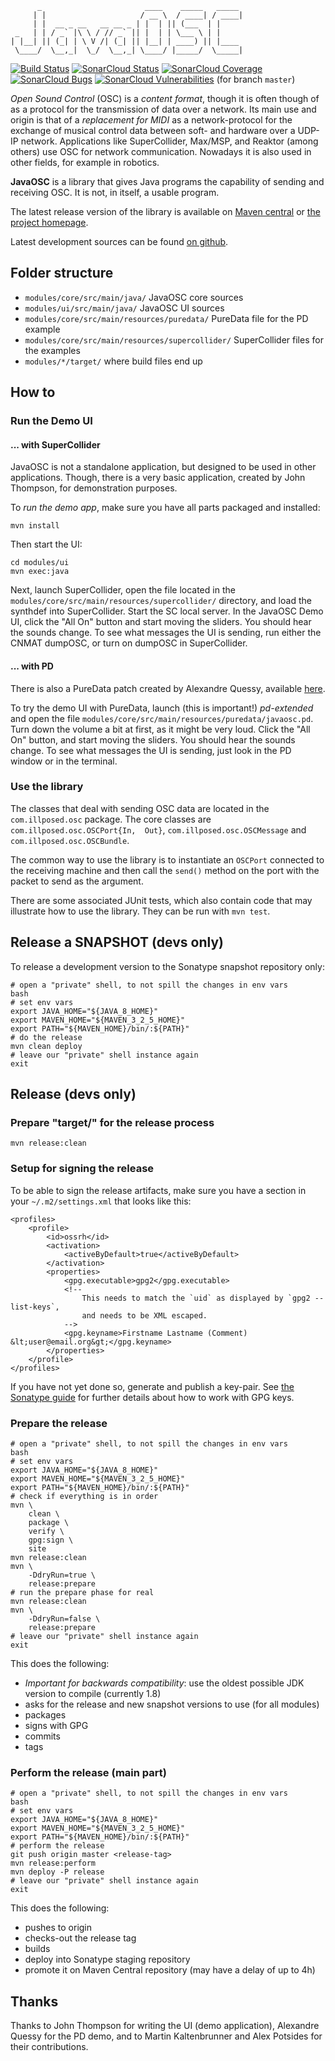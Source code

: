 	      _                       ____    _____   _____
	     | |                     / __ \  / ____| / ____|
	     | |  __ _ __   __ __ _ | |  | || (___  | |
	 _   | | / _` |\ \ / // _` || |  | | \___ \ | |
	| |__| || (_| | \ V /| (_| || |__| | ____) || |____
	 \____/  \__,_|  \_/  \__,_| \____/ |_____/  \_____|

<!-- The title was created with: `figlet -k -f big JavaOSC` -->

[![Build Status](https://travis-ci.org/hoijui/JavaOSC.svg?branch=master)](https://travis-ci.org/hoijui/JavaOSC)
[![SonarCloud Status](https://sonarcloud.io/api/project_badges/measure?project=com.illposed.osc:javaosc&metric=alert_status)](https://sonarcloud.io/dashboard?id=com.illposed.osc:javaosc) 
[![SonarCloud Coverage](https://sonarcloud.io/api/project_badges/measure?project=com.illposed.osc:javaosc&metric=coverage)](https://sonarcloud.io/component_measures/metric/coverage/list?id=com.illposed.osc:javaosc)
[![SonarCloud Bugs](https://sonarcloud.io/api/project_badges/measure?project=com.illposed.osc:javaosc&metric=bugs)](https://sonarcloud.io/component_measures/metric/reliability_rating/list?id=com.illposed.osc:javaosc)
[![SonarCloud Vulnerabilities](https://sonarcloud.io/api/project_badges/measure?project=com.illposed.osc:javaosc&metric=vulnerabilities)](https://sonarcloud.io/component_measures/metric/security_rating/list?id=com.illposed.osc:javaosc)
(for branch `master`)

_Open Sound Control_ (OSC) is a _content format_,
though it is often though of as a protocol for the transmission of data over a network.
Its main use and origin is that of a _replacement for MIDI_
as a network-protocol for the exchange of musical control data between soft- and hardware over a UDP-IP network.
Applications like SuperCollider, Max/MSP, and Reaktor (among others) use OSC for network communication.
Nowadays it is also used in other fields, for example in robotics.

__JavaOSC__ is a library that gives Java programs the capability of sending and receiving OSC.
It is not, in itself, a usable program.

The latest release version of the library is available on
[Maven central](http://mvnrepository.com/artifact/com.illposed.osc/javaosc-core)
or
[the project homepage](http://www.illposed.com/software/javaosc.html).

Latest development sources can be found
[on github](https://github.com/hoijui/JavaOSC).


## Folder structure

* `modules/core/src/main/java/`                     JavaOSC core sources
* `modules/ui/src/main/java/`                       JavaOSC UI sources
* `modules/core/src/main/resources/puredata/`       PureData file for the PD example
* `modules/core/src/main/resources/supercollider/`  SuperCollider files for the examples
* `modules/*/target/`                               where build files end up


## How to

### Run the Demo UI

#### ... with SuperCollider

JavaOSC is not a standalone application, but designed to be used in other applications.
Though, there is a very basic application, created by John Thompson, for demonstration purposes.

To _run the demo app_, make sure you have all parts packaged and installed:

	mvn install

Then start the UI:

	cd modules/ui
	mvn exec:java

Next, launch SuperCollider, open the file located in the
`modules/core/src/main/resources/supercollider/` directory,
and load the synthdef into SuperCollider.
Start the SC local server. 
In the JavaOSC Demo UI, click the "All On" button and start moving the sliders.
You should hear the sounds change.
To see what messages the UI is sending, run either the CNMAT dumpOSC,
or turn on dumpOSC in SuperCollider.

#### ... with PD

There is also a PureData patch created by Alexandre Quessy,
available [here](http://www.sourcelibre.com/puredata/).

To try the demo UI with PureData,
launch (this is important!) _pd-extended_ and open the file
`modules/core/src/main/resources/puredata/javaosc.pd`.
Turn down the volume a bit at first, as it might be very loud.
Click the "All On" button, and start moving the sliders.
You should hear the sounds change.
To see what messages the UI is sending, just look in the PD window or
in the terminal.

### Use the library

The classes that deal with sending OSC data are located in the `com.illposed.osc` package.
The core classes are `com.illposed.osc.OSCPort{In,  Out}`,
`com.illposed.osc.OSCMessage` and `com.illposed.osc.OSCBundle`.

The common way to use the library is to instantiate an `OSCPort`
connected to the receiving machine and then call the `send()` method
on the port with the packet to send as the argument.

There are some associated JUnit tests, which also contain code that may illustrate
how to use the library.
They can be run with `mvn test`.


## Release a SNAPSHOT (devs only)

To release a development version to the Sonatype snapshot repository only:

	# open a "private" shell, to not spill the changes in env vars
	bash
	# set env vars
	export JAVA_HOME="${JAVA_8_HOME}"
	export MAVEN_HOME="${MAVEN_3_2_5_HOME}"
	export PATH="${MAVEN_HOME}/bin/:${PATH}"
	# do the release
	mvn clean deploy
	# leave our "private" shell instance again
	exit


## Release (devs only)

### Prepare "target/" for the release process

	mvn release:clean

### Setup for signing the release

To be able to sign the release artifacts,
make sure you have a section in your `~/.m2/settings.xml` that looks like this:

	<profiles>
		<profile>
			<id>ossrh</id>
			<activation>
				<activeByDefault>true</activeByDefault>
			</activation>
			<properties>
				<gpg.executable>gpg2</gpg.executable>
				<!--
					This needs to match the `uid` as displayed by `gpg2 --list-keys`,
					and needs to be XML escaped.
				-->
				<gpg.keyname>Firstname Lastname (Comment) &lt;user@email.org&gt;</gpg.keyname>
			</properties>
		</profile>
	</profiles>

If you have not yet done so, generate and publish a key-pair.
See [the Sonatype guide](http://central.sonatype.org/pages/working-with-pgp-signatures.html)
for further details about how to work with GPG keys.

### Prepare the release

	# open a "private" shell, to not spill the changes in env vars
	bash
	# set env vars
	export JAVA_HOME="${JAVA_8_HOME}"
	export MAVEN_HOME="${MAVEN_3_2_5_HOME}"
	export PATH="${MAVEN_HOME}/bin/:${PATH}"
	# check if everything is in order
	mvn \
		clean \
		package \
		verify \
		gpg:sign \
		site
	mvn release:clean
	mvn \
		-DdryRun=true \
		release:prepare
	# run the prepare phase for real
	mvn release:clean
	mvn \
		-DdryRun=false \
		release:prepare
	# leave our "private" shell instance again
	exit

This does the following:

* _Important for backwards compatibility_:
use the oldest possible JDK version to compile (currently 1.8)
* asks for the release and new snapshot versions to use (for all modules)
* packages
* signs with GPG
* commits
* tags

### Perform the release (main part)

	# open a "private" shell, to not spill the changes in env vars
	bash
	# set env vars
	export JAVA_HOME="${JAVA_8_HOME}"
	export MAVEN_HOME="${MAVEN_3_2_5_HOME}"
	export PATH="${MAVEN_HOME}/bin/:${PATH}"
	# perform the release
	git push origin master <release-tag>
	mvn release:perform
	mvn deploy -P release
	# leave our "private" shell instance again
	exit

This does the following:

* pushes to origin
* checks-out the release tag
* builds
* deploy into Sonatype staging repository
* promote it on Maven Central repository (may have a delay of up to 4h)


## Thanks

Thanks to John Thompson for writing the UI (demo application),
Alexandre Quessy for the PD demo,
and to Martin Kaltenbrunner and Alex Potsides for their contributions.

